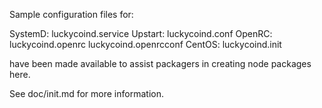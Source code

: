 Sample configuration files for:

SystemD: luckycoind.service
Upstart: luckycoind.conf
OpenRC:  luckycoind.openrc
         luckycoind.openrcconf
CentOS:  luckycoind.init

have been made available to assist packagers in creating node packages here.

See doc/init.md for more information.
